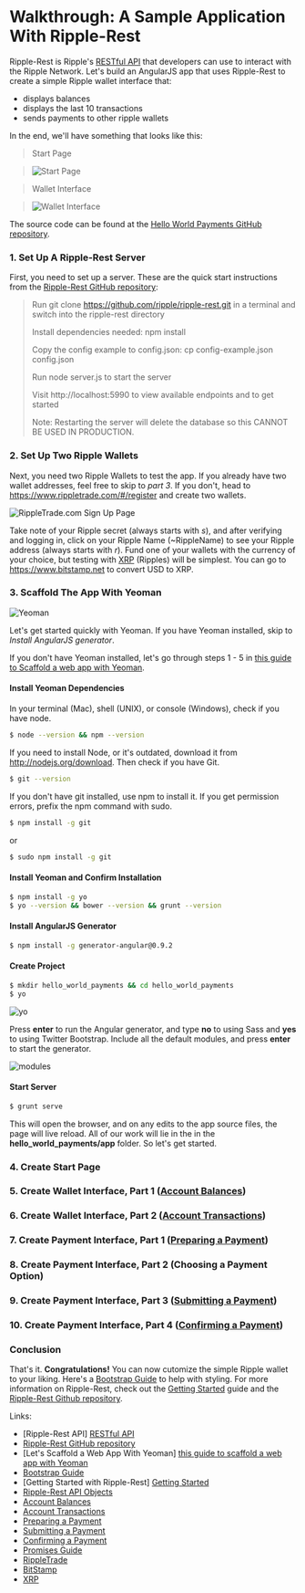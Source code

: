 Walkthrough: A Sample Application With Ripple-Rest
==================================================

Ripple-Rest is Ripple's [RESTful API] that developers can use to interact with the Ripple Network. Let's build an AngularJS app that uses Ripple-Rest to create a simple Ripple wallet interface that:

  - displays balances
  - displays the last 10 transactions
  - sends payments to other ripple wallets

In the end, we'll have something that looks like this:

> Start Page

> ![Start Page](http://i.imgur.com/XLF15W7.png)

> Wallet Interface

> ![Wallet Interface](http://i.imgur.com/kWCO5aD.png)

The source code can be found at the [Hello World Payments GitHub repository].

### 1. Set Up A Ripple-Rest Server

First, you need to set up a server. These are the quick start instructions from the [Ripple-Rest GitHub repository]:

> Run git clone https://github.com/ripple/ripple-rest.git in a terminal and switch into the ripple-rest directory
>
> Install dependencies needed: npm install
>
> Copy the config example to config.json: cp config-example.json config.json
>
> Run node server.js to start the server
>
> Visit http://localhost:5990 to view available endpoints and to get started
>
> Note: Restarting the server will delete the database so this CANNOT BE USED IN PRODUCTION.

### 2. Set Up Two Ripple Wallets

Next, you need two Ripple Wallets to test the app. If you already have two wallet addresses, feel free to skip to *part 3*. If you don't, head to https://www.rippletrade.com/#/register and create two wallets.

![RippleTrade.com Sign Up Page](http://i.imgur.com/DaRoLIm.png)

Take note of your Ripple secret (always starts with *s*), and after verifying and logging in, click on your Ripple Name (~RippleName) to see your Ripple address (always starts with *r*). Fund one of your wallets with the currency of your choice, but testing with [XRP] (Ripples) will be simplest. You can go to https://www.bitstamp.net to convert USD to XRP.

### 3. Scaffold The App With Yeoman

![Yeoman](https://www.openshift.com/sites/default/files/images/yeoman-logo.png)

Let's get started quickly with Yeoman. If you have Yeoman installed, skip to *Install AngularJS generator*.

If you don't have Yeoman installed, let's go through steps 1 - 5 in [this guide to Scaffold a web app with Yeoman].

#### Install Yeoman Dependencies

In your terminal (Mac), shell (UNIX), or console (Windows), check if you have node.

```sh
$ node --version && npm --version
```

If you need to install Node, or it's outdated, download it from http://nodejs.org/download. Then check if you have Git.

```sh
$ git --version
```

If you don't have git installed, use npm to install it. If you get permission errors, prefix the npm command with sudo.

```sh
$ npm install -g git
```
or
```sh
$ sudo npm install -g git
```

#### Install Yeoman and Confirm Installation

```sh
$ npm install -g yo
$ yo --version && bower --version && grunt --version
```

#### Install AngularJS Generator

```sh
$ npm install -g generator-angular@0.9.2
```

#### Create Project

```sh
$ mkdir hello_world_payments && cd hello_world_payments
$ yo
```

![yo](http://i.imgur.com/lKg116X.png)

Press **enter** to run the Angular generator, and type **no** to using Sass and **yes** to using Twitter Bootstrap. Include all the default modules, and press **enter** to start the generator.

![modules](http://i.imgur.com/ZoG7x74.png)

#### Start Server

```sh
$ grunt serve
```

This will open the browser, and on any edits to the app source files, the page will live reload. All of our work will lie in the in the **hello_world_payments/app** folder. So let's get started.

### 4. Create Start Page

### 5. Create Wallet Interface, Part 1 ([Account Balances])

### 6. Create Wallet Interface, Part 2 ([Account Transactions])

### 7. Create Payment Interface, Part 1 ([Preparing a Payment])

### 8. Create Payment Interface, Part 2 (Choosing a Payment Option)

### 9. Create Payment Interface, Part 3 ([Submitting a Payment])

### 10. Create Payment Interface, Part 4 ([Confirming a Payment])

### Conclusion
That's it. **Congratulations!** You can now cutomize the simple Ripple wallet to your liking. Here's a [Bootstrap Guide] to help with styling. For more information on Ripple-Rest, check out the [Getting Started] guide and the [Ripple-Rest Github repository].

Links:

* [Ripple-Rest API] [RESTful API]
* [Ripple-Rest GitHub repository]
* [Let's Scaffold a Web App With Yeoman] [this guide to scaffold a web app with Yeoman]
* [Bootstrap Guide]
* [Getting Started with Ripple-Rest] [Getting Started]
* [Ripple-Rest API Objects]
* [Account Balances]
* [Account Transactions]
* [Preparing a Payment]
* [Submitting a Payment]
* [Confirming a Payment]
* [Promises Guide]
* [RippleTrade](https://www.rippletrade.com)
* [BitStamp](https://www.bitstamp.net)
* [XRP]

[RESTful API]:http://dev.ripple.com/ripple-rest.html#ripple-rest-api
[Hello World Payments GitHub repository]:https://github.com/AiNoKame/hello_world_payments
[Ripple-Rest GitHub repository]:https://github.com/ripple/ripple-rest
[this guide to scaffold a web app with Yeoman]:http://yeoman.io/codelab.html
[Bootstrap Guide]:http://www.tutorialrepublic.com/twitter-bootstrap-tutorial
[Getting Started]:http://dev.ripple.com/ripple-rest.html#getting-started
[Ripple-Rest API Objects]:http://dev.ripple.com/ripple-rest.html#api-objects
[Account Balances]:http://dev.ripple.com/ripple-rest.html#account-balances
[Account Transactions]:http://dev.ripple.com/ripple-rest.html#payment-history
[Preparing a Payment]:http://dev.ripple.com/ripple-rest.html#preparing-a-payment
[Submitting a Payment]:http://dev.ripple.com/ripple-rest.html#submitting-a-payment
[Confirming a Payment]:http://dev.ripple.com/ripple-rest.html#confirming-a-payment
[Promises Guide]:http://www.dwmkerr.com/promises-in-angularjs-the-definitive-guide
[XRP]:https://www.ripplelabs.com/xrp-distribution
